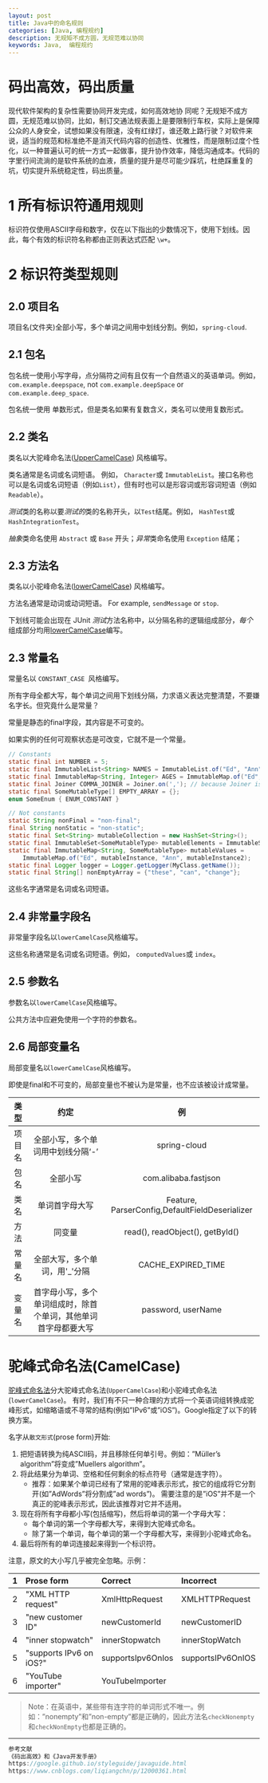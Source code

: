 ```yaml
---
layout: post
title: Java中的命名规则
categories: [Java, 编程规约]
description: 无规矩不成方圆，无规范难以协同
keywords: Java,  编程规约
---
```


# 码出高效，码出质量

现代软件架构的复杂性需要协同开发完成，如何高效地协 同呢？无规矩不成方圆，无规范难以协同，比如，制订交通法规表面上是要限制行车权，实际上是保障公众的人身安全，试想如果没有限速，没有红绿灯，谁还敢上路行驶？对软件来说，适当的规范和标准绝不是消灭代码内容的创造性、优雅性，而是限制过度个性化，以一种普遍认可的统一方式一起做事，提升协作效率，降低沟通成本。代码的字里行间流淌的是软件系统的血液，质量的提升是尽可能少踩坑，杜绝踩重复的坑，切实提升系统稳定性，码出质量。

# 1 所有标识符通用规则

标识符仅使用ASCII字母和数字，仅在以下指出的少数情况下，使用下划线。因此，每个有效的标识符名称都由正则表达式匹配 `\w+`。 

# 2 标识符类型规则

## 2.0 项目名

项目名(文件夹)全部小写，多个单词之间用中划线分割。例如，`spring-cloud`.

## 2.1 包名

包名统一使用小写字母，点分隔符之间有且仅有一个自然语义的英语单词。例如， `com.example.deepspace`, not `com.example.deepSpace` or `com.example.deep_space`. 

包名统一使用 单数形式，但是类名如果有复数含义，类名可以使用复数形式。 

## 2.2 类名

类名以大驼峰命名法([UpperCamelCase](https://google.github.io/styleguide/javaguide.html#s5.3-camel-case)) 风格编写。

类名通常是名词或名词短语。 例如， `Character`或 `ImmutableList`。接口名称也可以是名词或名词短语（例如`List`），但有时也可以是形容词或形容词短语（例如 `Readable`）。 

*测试*类的名称以要*测试的*类的名称开头，以`Test`结尾。例如， `HashTest`或 `HashIntegrationTest`。 

*抽象*类命名使用 `Abstract` 或 `Base` 开头；*异常*类命名使用 `Exception` 结尾；

## 2.3 方法名

类名以小驼峰命名法([lowerCamelCase](https://google.github.io/styleguide/javaguide.html#s5.3-camel-case)) 风格编写。

方法名通常是动词或动词短语。 For example, `sendMessage` or `stop`. 

下划线可能会出现在 JUnit *测试*方法名称中，以分隔名称的逻辑组成部分，*每个*组成部分均用[lowerCamelCase](https://google.github.io/styleguide/javaguide.html#s5.3-camel-case)编写。 

## 2.3 常量名

常量名以 `CONSTANT_CASE `风格编写。

所有字母全都大写，每个单词之间用下划线分隔，力求语义表达完整清楚，不要嫌名字长。但究竟什么是常量？

常量是静态的final字段，其内容是不可变的。

如果实例的任何可观察状态是可改变，它就不是一个常量。

```java
// Constants
static final int NUMBER = 5;
static final ImmutableList<String> NAMES = ImmutableList.of("Ed", "Ann");
static final ImmutableMap<String, Integer> AGES = ImmutableMap.of("Ed", 35, "Ann", 32);
static final Joiner COMMA_JOINER = Joiner.on(','); // because Joiner is immutable
static final SomeMutableType[] EMPTY_ARRAY = {};
enum SomeEnum { ENUM_CONSTANT }

// Not constants
static String nonFinal = "non-final";
final String nonStatic = "non-static";
static final Set<String> mutableCollection = new HashSet<String>();
static final ImmutableSet<SomeMutableType> mutableElements = ImmutableSet.of(mutable);
static final ImmutableMap<String, SomeMutableType> mutableValues =
    ImmutableMap.of("Ed", mutableInstance, "Ann", mutableInstance2);
static final Logger logger = Logger.getLogger(MyClass.getName());
static final String[] nonEmptyArray = {"these", "can", "change"};
```

这些名字通常是名词或名词短语。

## 2.4 非常量字段名

非常量字段名以`lowerCamelCase`风格编写。

这些名称通常是名词或名词短语。例如， `computedValues`或 `index`。 

## 2.5 参数名

参数名以`lowerCamelCase`风格编写。 

公共方法中应避免使用一个字符的参数名。

## 2.6 局部变量名

局部变量名以`lowerCamelCase`风格编写。 

即使是final和不可变的，局部变量也不被认为是常量，也不应该被设计成常量。

|  类型  |                             约定                             |                       例                       |
| :----: | :----------------------------------------------------------: | :--------------------------------------------: |
| 项目名 |              全部小写，多个单词用中划线分隔‘-’               |                  spring-cloud                  |
|  包名  |                           全部小写                           |              com.alibaba.fastjson              |
|  类名  |                        单词首字母大写                        | Feature, ParserConfig,DefaultFieldDeserializer |
|  方法  |                            同变量                            |        read(), readObject(), getById()         |
| 常量名 |                全部大写，多个单词，用'_'分隔                 |               CACHE_EXPIRED_TIME               |
| 变量名 | 首字母小写，多个单词组成时，除首个单词，其他单词首字母都要大写 |               password, userName               |

# 驼峰式命名法(CamelCase)

[驼峰式命名法](http://zh.wikipedia.org/wiki/駝峰式大小寫)分大驼峰式命名法(`UpperCamelCase`)和小驼峰式命名法(`lowerCamelCase`)。 有时，我们有不只一种合理的方式将一个英语词组转换成驼峰形式，如缩略语或不寻常的结构(例如”IPv6”或”iOS”)。Google指定了以下的转换方案。

名字从`散文形式`(prose form)开始:

1. 把短语转换为纯ASCII码，并且移除任何单引号。例如：”Müller’s algorithm”将变成”Muellers algorithm”。
2. 将此结果分为单词、空格和任何剩余的标点符号（通常是连字符）。
   - 推荐：如果某个单词已经有了常用的驼峰表示形式，按它的组成将它分割开(如”AdWords”将分割成”ad words”)。 需要注意的是”iOS”并不是一个真正的驼峰表示形式，因此该推荐对它并不适用。
3. 现在将所有字母都小写(包括缩写)，然后将单词的第一个字母大写：
   - 每个单词的第一个字母都大写，来得到大驼峰式命名。
   - 除了第一个单词，每个单词的第一个字母都大写，来得到小驼峰式命名。
4. 最后将所有的单词连接起来得到一个标识符。

注意，原文的大小写几乎被完全忽略。示例：

|  1   | Prose form              | Correct           | Incorrect         |
| :--: | :---------------------- | :---------------- | :---------------- |
|  2   | "XML HTTP request"      | XmlHttpRequest    | XMLHTTPRequest    |
|  3   | "new customer ID"       | newCustomerId     | newCustomerID     |
|  4   | "inner stopwatch"       | innerStopwatch    | innerStopWatch    |
|  5   | "supports IPv6 on iOS?" | supportsIpv6OnIos | supportsIPv6OnIOS |
|  6   | "YouTube importer"      | YouTubeImporter   |                   |

> Note：在英语中，某些带有连字符的单词形式不唯一。例如：”nonempty”和”non-empty”都是正确的，因此方法名`checkNonempty`和`checkNonEmpty`也都是正确的。

---

```java
参考文献
《码出高效》和《Java开发手册》
https://google.github.io/styleguide/javaguide.html
https://www.cnblogs.com/liqiangchn/p/12000361.html
```

